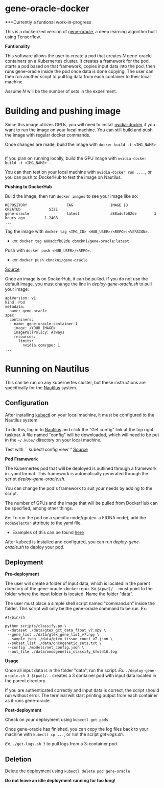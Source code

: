 # gene-oracle-docker

***Currently a funtional work-in-progress

This is a dockerized version of [gene-oracle](https://github.com/ctargon/gene-oracle), a deep learning algorithm built using Tensorflow. 

**Funtionality**

This software allows the user to create a pod that creates *N* gene-oracle containers on a Kubernertes cluster. It creates a framework for the pod, starts a pod based on that framework, copies input data into the pod, then runs gene-oracle inside the pod once data is done copying. The user can then run another script to pull log data from each container to their local machine.

Assume *N* will be the number of sets in the experiment.

# Building and pushing image

Since this image utilizes GPUs, you will need to install [nvidia-docker](https://github.com/NVIDIA/nvidia-docker) if you want to run the image on your local machine. You can still build and push the image with regular docker commands.

Once changes are made, build the image with ```docker build -t <IMG_NAME> .```

If you plan on running locally, build the GPU image with ```nvidia-docker build -t <IMG_NAME> .```

You can then test on your local machine with ```nvidia-docker run ....```, or you can push to DockerHub to test the image on Nautilus.

**Pushing to DockerHub**

Build the image, then run ```docker images``` to see your image like so:
```
REPOSITORY                  TAG                 IMAGE ID            CREATED             SIZE
gene-oracle                 latest              a88adcfb02de        3 hours ago         1.24GB
...
```

Tag the image with ```docker tag <IMG_ID> <HUB_USER>/<REPO>:<VERSION>```.
 - ex: ```docker tag a88adcfb02de cbmckni/gene-oracle:latest```
 
Push with ```docker push <HUB_USER>/<REPO>```.
 - ex: ```docker push cbmckni/gene-oracle```

[Source](https://ropenscilabs.github.io/r-docker-tutorial/04-Dockerhub.html)

Once an image is on DockerHub, it can be pulled. If you do not use the default image, you must change the line in *deploy-gene-oracle.sh* to pull your image:
```
apiVersion: v1
kind: Pod
metadata:
  name: gene-oracle
spec:
  containers:
  - name: gene-oracle-container-1
    image: <YOUR_IMAGE>
    imagePullPolicy: Always
    resources:
      limits:
        nvidia.com/gpu: 1
...
```
 
# Running on Nautilus

This can be run on any kubernertes cluster, but these instructions are specifically for the [Nautilus](https://nautilus.optiputer.net/) system.

## Configuration

After installing [kubectl](https://kubernetes.io/docs/tasks/tools/install-kubectl/) on your local machine, it must be configured to the Nautilus system. 

To do this, log in to [Nautilus](https://nautilus.optiputer.net/) and click the "Get config" link at the top right taskbar. A file named "config" will be downloaded, which will need to be put in the ```~/.kube/``` directory on your local machine. 

Test with ```kubectl config view''' [Source](https://kubernetes.io/docs/reference/kubectl/cheatsheet/#kubectl-context-and-configuration)

**Pod Framework**

The Kubernertes pod that will be deployed is outlined through a framework in .yaml format. This framework is automatically generated through the script *deploy-gene-oracle.sh*.

You can change the pod's framework to suit your needs by adding to the script.
 
The number of GPUs and the image that will be pulled from DockerHub can be specified, among other things.

*Ex:* To run the pod on a specific node/gpu(ex. a FIONA node), add the ```nodeSelector``` attribute to the yaml file.
 - Examples of this can be found [here](https://kubernetes.io/docs/concepts/configuration/assign-pod-node/)

After kubectl is installed and configured, you can run *deploy-gene-oracle.sh* to deploy your pod.


## Deployment

**Pre-deployment**

The user will create a folder of input data, which is located in the parent directory of the gene-oracle-docker repo. So ```$(pwd)/..``` must point to the folder where the input folder is located. Name the folder "data".

The user must place a simple shell script named "command.sh" inside the folder. This script will only be the gene-oracle command to be run. Ex:
```
#!/bin/sh

python scripts/classify.py \
 --dataset ./data/gtex_gct_data_float_v7.npy \
 --gene_list ./data/gtex_gene_list_v7.npy \
 --sample_json ./data/gtex_tissue_count_v7.json \
 --subset_list ./data/oncogenetic_sets.txt \
 --config ./models/net_config.json \
 --out_file ./data/oncogenetic_classify_kfold10.log
```

**Usage**

Once all input data is in the folder "data", run the script. *Ex.* ```./deploy-gene-oracle.sh 3 $(pwd)/..``` creates a 3 container pod with input data located in the parent directory.

If you are authenticated correctly and input data is correct, the script should run without error. The terminal will start printing output from each container as it runs gene-oracle.

**Post-deployment**

Check on your deployment using ```kubectl get pods```

Once gene-oracle has finished, you can copy the log files back to your machine with ```kubectl cp ...```, or run the script *get-logs.sh*. 

*Ex.* ```./get-logs.sh 3``` to pull logs from a 3-container pod.


## Deletion

Delete the deployment using ```kubectl delete pod gene-oracle``` 

**Do not leave an idle deployment running for too long!**
